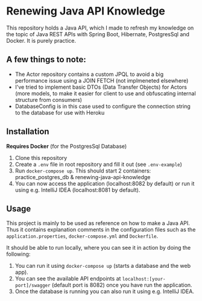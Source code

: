 # Renewing Java API Knowledge
This repository holds a Java API, which I made to refresh my knowledge on the topic of Java REST APIs with Spring Boot, Hibernate, PostgresSql and Docker. It is purely practice.


## A few things to note:

- The Actor repository contains a custom JPQL to avoid a big performance issue using a JOIN FETCH (not implmeneted elsewhere)
- I've tried to implement basic DTOs (Data Transfer Objects) for Actors (more models, to make it easier for client to use and obfuscating internal structure from consumers)
- DatabaseConfig is in this case used to configure the connection string to the database for use with Heroku

## Installation
**Requires Docker** (for the PostgresSql Database)

1. Clone this repository
2. Create a `.env` file in root repository and fill it out (see `.env-example`)
3. Run `docker-compose up`. This should start 2 containers: practice_postgres_db & renewing-java-api-knowledge
4. You can now access the application (localhost:8082 by default) or run it using e.g. IntelliJ IDEA (localhost:8081 by default).

## Usage
This project is mainly to be used as reference on how to make a Java API. Thus it contains explanation comments in the configuration files
such as the `application.properties`, `docker-compose.yml` and `Dockerfile`.

It should be able to run locally, where you can see it in action by doing the following:

1. You can run it using `docker-compose up` (starts a database and the web app).
2. You can see the available API endpoints at `localhost:[your-port]/swagger` (default port is 8082) once you have run the application.
3. Once the database is running you can also run it using e.g. IntelliJ IDEA.

